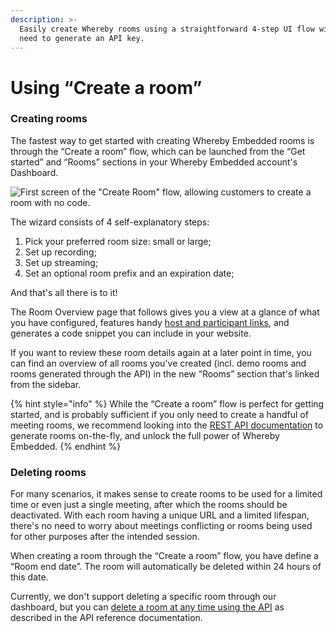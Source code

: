 ```yaml
---
description: >-
  Easily create Whereby rooms using a straightforward 4-step UI flow without the
  need to generate an API key.
---
```


# Using “Create a room”

### Creating rooms

The fastest way to get started with creating Whereby Embedded rooms is through the “Create a room” flow, which can be launched from the “Get started” and “Rooms” sections in your Whereby Embedded account's Dashboard.

![First screen of the "Create Room" flow, allowing customers to create a room with no code. ](../.gitbook/assets/create-room.png)

The wizard consists of 4 self-explanatory steps:

1. Pick your preferred room size: small or large;
2. Set up recording;
3. Set up streaming;
4. Set an optional room prefix and an expiration date;

And that's all there is to it!&#x20;

The Room Overview page that follows gives you a view at a glance of what you have configured, features handy [host and participant links](https://docs.whereby.com/user-roles-and-privileges), and generates a code snippet you can include in your website.&#x20;

If you want to review these room details again at a later point in time, you can find an overview of all rooms you've created (incl. demo rooms and rooms generated through the API) in the new “Rooms” section that's linked from the sidebar.&#x20;

{% hint style="info" %}
While the “Create a room” flow is perfect for getting started, and is probably sufficient if you only need to create a handful of meeting rooms, we recommend looking into the [REST API documentation](../whereby-rest-api-reference/) to generate rooms on-the-fly, and unlock the full power of Whereby Embedded.
{% endhint %}

### Deleting rooms

For many scenarios, it makes sense to create rooms to be used for a limited time or even just a single meeting, after which the rooms should be deactivated. With each room having a unique URL and a limited lifespan, there's no need to worry about meetings conflicting or rooms being used for other purposes after the intended session.&#x20;

When creating a room through the “Create a room” flow, you have define a “Room end date”. The room will automatically be deleted within 24 hours of this date.

Currently, we don't support deleting a specific room through our dashboard, but you can [delete a room at any time using the API](../whereby-rest-api-reference/#meetings) as described in the API reference documentation.
